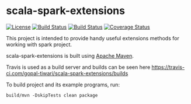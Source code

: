 # scala-spark-extensions

[![License](http://img.shields.io/:license-Apache%202-red.svg)](http://www.apache.org/licenses/LICENSE-2.0.txt)
[![Build Status](https://travis-ci.com/gopal-tiwari/scala-spark-extensions.svg?branch=master)](https://travis-ci.com/gopal-tiwari/scala-spark-extensions)
[![Build Status](https://travis-ci.com/gopal-tiwari/scala-spark-extensions.svg?branch=develop)](https://travis-ci.com/gopal-tiwari/scala-spark-extensions)
[![Coverage Status](https://coveralls.io/repos/github/gopal-tiwari/scala-spark-extensions/badge.svg?branch=master)](https://coveralls.io/github/gopal-tiwari/scala-spark-extensions?branch=master)

This project is intended to provide handy useful extensions methods for working with spark project.

scala-spark-extensions is built using [Apache Maven](http://maven.apache.org/).

Travis is used as a build server and builds can be seen here https://travis-ci.com/gopal-tiwari/scala-spark-extensions/builds

To build project and its example programs, run:

    build/mvn -DskipTests clean package
